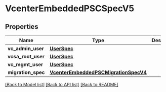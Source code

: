 # VcenterEmbeddedPSCSpecV5

## Properties
Name | Type | Description | Notes
------------ | ------------- | ------------- | -------------
**vc_admin_user** | [**UserSpec**](UserSpec.md) |  | 
**vcsa_root_user** | [**UserSpec**](UserSpec.md) |  | [optional] 
**vc_mgmt_user** | [**UserSpec**](UserSpec.md) |  | 
**migration_spec** | [**VcenterEmbeddedPSCMigrationSpecV4**](VcenterEmbeddedPSCMigrationSpecV4.md) |  | [optional] 

[[Back to Model list]](../README.md#documentation-for-models) [[Back to API list]](../README.md#documentation-for-api-endpoints) [[Back to README]](../README.md)

